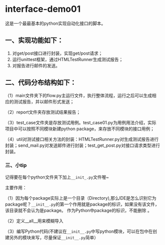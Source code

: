 # interface-demo01

这是一个最最基本的python实现自动化接口的脚本。

## 一、实现功能如下：

1. 对get/post接口进行封装，实现get/post请求；
2. 运行unittest框架，通过HTMLTestRunner生成测试报告；
3. 对报告进行邮件的发送。

## 二、代码分布结构如下：

（1）main文件夹下的flow.py主运行文件，执行整体流程，运行之后可以生成相应的测试报告，并以邮件形式发送；

（2）report文件夹存放测试结果报告；

（3）test_case文件夹是存放测试用例。test_case01.py为用例用法介绍，实际项目中可以按照不同模块新建python package，来存放不同模块的接口用例；

（4）util对测试接口相关方法的封装：HTMLTestRunner.py对生成测试报告进行封装；send_mail.py对发送邮件进行封装；test_get_post.py对接口请求类型进行封装。

### 三、小tip

记得要在每个python文件夹下加上`__init_.py`文件喔~ 

主要作用：

（1）因为每个package实际上是一个目录（Directory),那么IDE是怎么识别它为package呢？`__init__.py`的第一个作用就是package的标识，如果没有该文件，该目录就不会认为是package。 作为Python中package的标识，不能删除 。

（2）定义__all__用来模糊导入 

（3）编写Python代码(不建议在`__init__.py`中写python模块，可以在包中在创建另外的模块来写，尽量保证`__init__.py`简单） 

